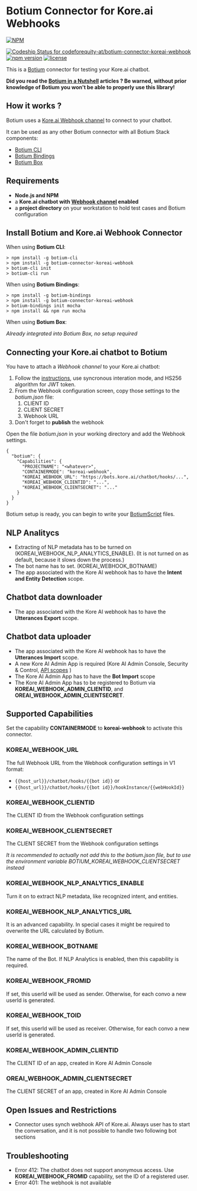 # Botium Connector for Kore.ai Webhooks 

[![NPM](https://nodei.co/npm/botium-connector-koreai-webhook.png?downloads=true&downloadRank=true&stars=true)](https://nodei.co/npm/botium-connector-koreai-webhook/)

[![Codeship Status for codeforequity-at/botium-connector-koreai-webhook](https://app.codeship.com/projects/913b9260-f570-0136-2f32-1e71af04627f/status?branch=master)](https://app.codeship.com/projects/320855)
[![npm version](https://badge.fury.io/js/botium-connector-koreai-webhook.svg)](https://badge.fury.io/js/botium-connector-koreai-webhook)
[![license](https://img.shields.io/github/license/mashape/apistatus.svg)]()

This is a [Botium](https://github.com/codeforequity-at/botium-core) connector for testing your Kore.ai chatbot.

__Did you read the [Botium in a Nutshell](https://medium.com/@floriantreml/botium-in-a-nutshell-part-1-overview-f8d0ceaf8fb4) articles ? Be warned, without prior knowledge of Botium you won't be able to properly use this library!__

## How it works ?
Botium uses a [Kore.ai Webhook channel](https://developer.kore.ai/docs/bots/bot-builder/adding-channels-to-your-bot/adding-webhook-channel/) to connect to your chatbot.

It can be used as any other Botium connector with all Botium Stack components:
* [Botium CLI](https://github.com/codeforequity-at/botium-cli/)
* [Botium Bindings](https://github.com/codeforequity-at/botium-bindings/)
* [Botium Box](https://www.botium.at)

## Requirements

* __Node.js and NPM__
* a __Kore.ai chatbot with [Webhook channel](https://developer.kore.ai/docs/bots/bot-builder/adding-channels-to-your-bot/adding-webhook-channel/) enabled__
* a __project directory__ on your workstation to hold test cases and Botium configuration

## Install Botium and Kore.ai Webhook Connector

When using __Botium CLI__:

```
> npm install -g botium-cli
> npm install -g botium-connector-koreai-webhook
> botium-cli init
> botium-cli run
```

When using __Botium Bindings__:

```
> npm install -g botium-bindings
> npm install -g botium-connector-koreai-webhook
> botium-bindings init mocha
> npm install && npm run mocha
```

When using __Botium Box__:

_Already integrated into Botium Box, no setup required_

## Connecting your Kore.ai chatbot to Botium

You have to attach a _Webhook channel_ to your Kore.ai chatbot:
1. Follow the [instructions](https://developer.kore.ai/docs/bots/bot-builder/adding-channels-to-your-bot/adding-webhook-channel/), use syncronous interation mode, and HS256 algorithm for JWT token.  
2. From the Webhook configuration screen, copy those settings to the _botium.json_ file:
    1. CLIENT ID
    2. CLIENT SECRET
    3. Webhook URL
3. Don't forget to __publish__ the webhook

Open the file _botium.json_ in your working directory and add the Webhook settings.

```
{
  "botium": {
    "Capabilities": {
      "PROJECTNAME": "<whatever>",
      "CONTAINERMODE": "koreai-webhook",
      "KOREAI_WEBHOOK_URL": "https://bots.kore.ai/chatbot/hooks/...",
      "KOREAI_WEBHOOK_CLIENTID": "...",
      "KOREAI_WEBHOOK_CLIENTSECRET": "..."
    }
  }
}
```
Botium setup is ready, you can begin to write your [BotiumScript](https://github.com/codeforequity-at/botium-core/wiki/Botium-Scripting) files.

## NLP Analitycs
- Extracting of NLP metadata has to be turned on (KOREAI_WEBHOOK_NLP_ANALYTICS_ENABLE). 
(It is not turned on as default, because it slows down the process.) 
- The bot name has to set. (KOREAI_WEBHOOK_BOTNAME)
- The app associated with the Kore AI webhook has to have the __Intent and Entity Detection__ scope.

## Chatbot data downloader
- The app associated with the Kore AI webhook has to have the __Utterances Export__ scope.

## Chatbot data uploader
- The app associated with the Kore AI webhook has to have the __Utterances Import__ scope.
- A new Kore AI Admin App is required (Kore AI Admin Console, Security & Control, [API scopes](https://bots.kore.ai/admin/#_botApiScopes) )
- The Kore AI Admin App has to have the __Bot Import__ scope
- The Kore AI Admin App has to be registered to Botium via __KOREAI_WEBHOOK_ADMIN_CLIENTID__, and __OREAI_WEBHOOK_ADMIN_CLIENTSECRET__.

## Supported Capabilities

Set the capability __CONTAINERMODE__ to __koreai-webhook__ to activate this connector.

### KOREAI_WEBHOOK_URL
The full Webhook URL from the Webhook configuration settings in V1 format:
- ```{{host_url}}/chatbot/hooks/{{bot id}}``` or
- ```{{host_url}}/chatbot/hooks/{{bot id}}/hookInstance/{{webHookId}}```

### KOREAI_WEBHOOK_CLIENTID
The CLIENT ID from the Webhook configuration settings

### KOREAI_WEBHOOK_CLIENTSECRET
The CLIENT SECRET from the Webhook configuration settings

_It is recommended to actually not add this to the botium.json file, but to use the environment variable BOTIUM_KOREAI_WEBHOOK_CLIENTSECRET instead_

### KOREAI_WEBHOOK_NLP_ANALYTICS_ENABLE
Turn it on to extract NLP metadata, like recognized intent, and entities.

### KOREAI_WEBHOOK_NLP_ANALYTICS_URL
It is an advanced capability. In special cases it might be required to overwrite the URL calculated by Botium.

### KOREAI_WEBHOOK_BOTNAME
The name of the Bot. If NLP Analytics is enabled, then this capability is required.

### KOREAI_WEBHOOK_FROMID
If set, this userId will be used as sender. Otherwise, for each convo a new userId is generated.

### KOREAI_WEBHOOK_TOID
If set, this userId will be used as receiver. Otherwise, for each convo a new userId is generated.

### KOREAI_WEBHOOK_ADMIN_CLIENTID
The CLIENT ID of an app, created in Kore AI Admin Console

### OREAI_WEBHOOK_ADMIN_CLIENTSECRET
The CLIENT SECRET of an app, created in Kore AI Admin Console

## Open Issues and Restrictions
* Connector uses synch webhook API of Kore.ai. Always user has to start the conversation, and it is not possible to handle two following bot sections 

## Troubleshooting
* Error 412: The chatbot does not support anonymous access. Use __KOREAI_WEBHOOK_FROMID__ capability, set the ID of a registered user.
* Error 401: The webhook is not available
